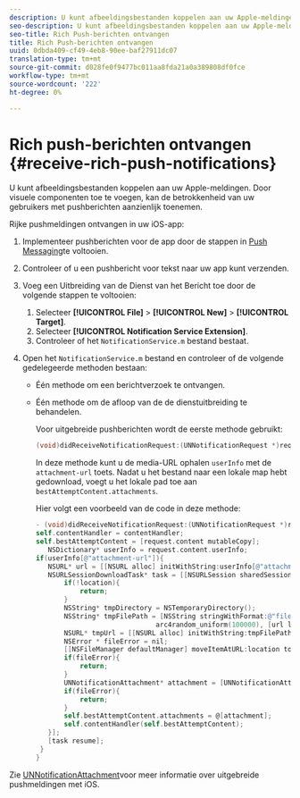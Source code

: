 ```yaml
---
description: U kunt afbeeldingsbestanden koppelen aan uw Apple-meldingen. Door visuele componenten toe te voegen, kan de betrokkenheid van uw gebruikers met pushberichten aanzienlijk toenemen.
seo-description: U kunt afbeeldingsbestanden koppelen aan uw Apple-meldingen. Door visuele componenten toe te voegen, kan de betrokkenheid van uw gebruikers met pushberichten aanzienlijk toenemen.
seo-title: Rich Push-berichten ontvangen
title: Rich Push-berichten ontvangen
uuid: 0dbda409-cf49-4eb8-90ee-baf27911dc07
translation-type: tm+mt
source-git-commit: d028fe0f9477bc011aa8fda21a0a389808df0fce
workflow-type: tm+mt
source-wordcount: '222'
ht-degree: 0%

---
```



# Rich push-berichten ontvangen {#receive-rich-push-notifications}

U kunt afbeeldingsbestanden koppelen aan uw Apple-meldingen. Door visuele componenten toe te voegen, kan de betrokkenheid van uw gebruikers met pushberichten aanzienlijk toenemen.

Rijke pushmeldingen ontvangen in uw iOS-app:

1. Implementeer pushberichten voor de app door de stappen in [Push Messaging](/help/ios/messaging-main/push-messaging/push-messaging.md)te voltooien.
1. Controleer of u een pushbericht voor tekst naar uw app kunt verzenden.
1. Voeg een Uitbreiding van de Dienst van het Bericht toe door de volgende stappen te voltooien:

   1. Selecteer **[!UICONTROL File]** > **[!UICONTROL New]** > **[!UICONTROL Target]**.
   1. Selecteer **[!UICONTROL Notification Service Extension]**.
   1. Controleer of het `NotificationService.m` bestand bestaat.

1. Open het `NotificationService.m` bestand en controleer of de volgende gedelegeerde methoden bestaan:

   * Één methode om een berichtverzoek te ontvangen.
   * Één methode om de afloop van de de dienstuitbreiding te behandelen.

      Voor uitgebreide pushberichten wordt de eerste methode gebruikt:

      ```objective-c
      (void)didReceiveNotificationRequest:(UNNotificationRequest *)request withContentHandler:(void (^)(UNNotificationContent *contentToDeliver))contentHandler;
      ```

      In deze methode kunt u de media-URL ophalen `userInfo` met de `attachment-url` toets. Nadat u het bestand naar een lokale map hebt gedownload, voegt u het lokale pad toe aan `bestAttemptContent.attachments`.

      Hier volgt een voorbeeld van de code in deze methode:

      ```objective-c
      - (void)didReceiveNotificationRequest:(UNNotificationRequest *)request withContentHandler:(void (^)(UNNotificationContent * _Nonnull))contentHandler {
      self.contentHandler = contentHandler;
      self.bestAttemptContent = [request.content mutableCopy];
         NSDictionary* userInfo = request.content.userInfo;
      if(userInfo[@"attachment-url"]){
         NSURL* url = [[NSURL alloc] initWithString:userInfo[@"attachment-url"]];
         NSURLSessionDownloadTask* task = [[NSURLSession sharedSession] downloadTaskWithURL:url completionHandler:^(NSURL * _Nullable location, NSURLResponse * _Nullable response, NSError * _Nullable error) {
             if(!location){
                 return;
             }
             NSString* tmpDirectory = NSTemporaryDirectory();
             NSString* tmpFilePath = [NSString stringWithFormat:@"file://%@%d%d%@", tmpDirectory, arc4random_uniform(100000),
                                    arc4random_uniform(100000), [url lastPathComponent]];
             NSURL* tmpUrl = [[NSURL alloc] initWithString:tmpFilePath];
             NSError * fileError = nil;
             [[NSFileManager defaultManager] moveItemAtURL:location toURL:tmpUrl error:&amp;fileError];
             if(fileError){
                 return;
             }
             UNNotificationAttachment* attachment = [UNNotificationAttachment attachmentWithIdentifier:@"video" URL:tmpUrl options:nil error:&amp;fileError];
             if(fileError){
                 return;
             }
             self.bestAttemptContent.attachments = @[attachment];
             self.contentHandler(self.bestAttemptContent);
         }];
         [task resume];
       }
      }
      ```


Zie [UNNotificationAttachment](https://developer.apple.com/documentation/usernotifications/unnotificationattachment)voor meer informatie over uitgebreide pushmeldingen met iOS.
